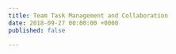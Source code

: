 ```yaml
---
title: Team Task Management and Collaboration
date: 2018-09-27 00:00:00 +0000
published: false

---
```

